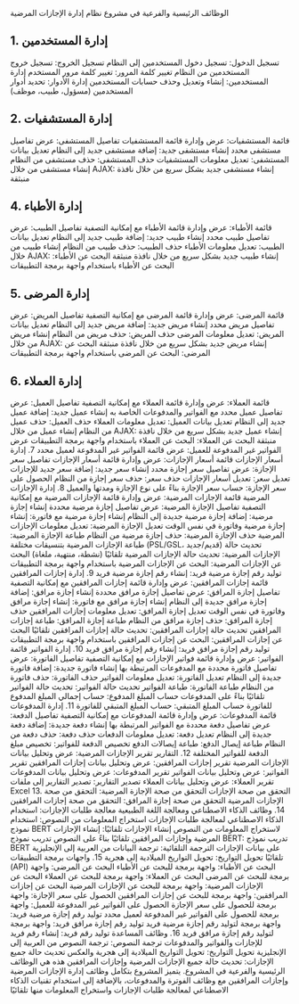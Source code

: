 الوظائف الرئيسية والفرعية في مشروع نظام إدارة الإجازات المرضية
## 1. إدارة المستخدمين
تسجيل الدخول: تسجيل دخول المستخدمين إلى النظام
تسجيل الخروج: تسجيل خروج المستخدمين من النظام
تغيير كلمة المرور: تغيير كلمة مرور المستخدم
إدارة المستخدمين: إنشاء وتعديل وحذف حسابات المستخدمين
إدارة الأدوار: تحديد أدوار المستخدمين (مسؤول، طبيب، موظف)
## 2. إدارة المستشفيات
قائمة المستشفيات: عرض وإدارة قائمة المستشفيات
تفاصيل المستشفى: عرض تفاصيل مستشفى محدد
إنشاء مستشفى جديد: إضافة مستشفى جديد إلى النظام
تعديل بيانات المستشفى: تعديل معلومات المستشفيات
حذف المستشفى: حذف مستشفى من النظام
إنشاء مستشفى من خلال AJAX: إنشاء مستشفى جديد بشكل سريع من خلال نافذة منبثقة
## 4. إدارة الأطباء
قائمة الأطباء: عرض وإدارة قائمة الأطباء مع إمكانية التصفية
تفاصيل الطبيب: عرض تفاصيل طبيب محدد
إنشاء طبيب جديد: إضافة طبيب جديد إلى النظام
تعديل بيانات الطبيب: تعديل معلومات الأطباء
حذف الطبيب: حذف طبيب من النظام
إنشاء طبيب من خلال AJAX: إنشاء طبيب جديد بشكل سريع من خلال نافذة منبثقة
البحث عن الأطباء: البحث عن الأطباء باستخدام واجهة برمجة التطبيقات
## 5. إدارة المرضى
قائمة المرضى: عرض وإدارة قائمة المرضى مع إمكانية التصفية
تفاصيل المريض: عرض تفاصيل مريض محدد
إنشاء مريض جديد: إضافة مريض جديد إلى النظام
تعديل بيانات المريض: تعديل معلومات المرضى
حذف المريض: حذف مريض من النظام
إنشاء مريض من خلال AJAX: إنشاء مريض جديد بشكل سريع من خلال نافذة منبثقة
البحث عن المرضى: البحث عن المرضى باستخدام واجهة برمجة التطبيقات
## 6. إدارة العملاء
قائمة العملاء: عرض وإدارة قائمة العملاء مع إمكانية التصفية
تفاصيل العميل: عرض تفاصيل عميل محدد مع الفواتير والمدفوعات الخاصة به
إنشاء عميل جديد: إضافة عميل جديد إلى النظام
تعديل بيانات العميل: تعديل معلومات العملاء
حذف العميل: حذف عميل من النظام
إنشاء عميل من خلال AJAX: إنشاء عميل جديد بشكل سريع من خلال نافذة منبثقة
البحث عن العملاء: البحث عن العملاء باستخدام واجهة برمجة التطبيقات
عرض الفواتير غير المدفوعة للعميل: عرض قائمة الفواتير غير المدفوعة لعميل محدد
7. إدارة أسعار الإجازات
قائمة أسعار الإجازات: عرض وإدارة قائمة أسعار الإجازات
تفاصيل سعر الإجازة: عرض تفاصيل سعر إجازة محدد
إنشاء سعر جديد: إضافة سعر جديد للإجازات
تعديل سعر: تعديل أسعار الإجازات
حذف سعر: حذف سعر إجازة من النظام
الحصول على سعر الإجازة: حساب سعر الإجازة بناءً على نوع الإجازة ومدتها والعميل
8. إدارة الإجازات المرضية
قائمة الإجازات المرضية: عرض وإدارة قائمة الإجازات المرضية مع إمكانية التصفية
تفاصيل الإجازة المرضية: عرض تفاصيل إجازة مرضية محددة
إنشاء إجازة مرضية: إضافة إجازة مرضية جديدة إلى النظام
إنشاء إجازة مرضية مع فاتورة: إنشاء إجازة مرضية وفاتورة في نفس الوقت
تعديل الإجازة المرضية: تعديل معلومات الإجازات المرضية
حذف الإجازة المرضية: حذف إجازة مرضية من النظام
طباعة الإجازة المرضية: طباعة الإجازات المرضية بتنسيقات مختلفة (PSL/GSL، قديم/جديد)
تحديث حالة الإجازات المرضية: تحديث حالة الإجازات المرضية تلقائيًا (نشطة، منتهية، ملغاة)
البحث عن الإجازات المرضية: البحث عن الإجازات المرضية باستخدام واجهة برمجة التطبيقات
توليد رقم إجازة مرضية فريد: إنشاء رقم إجازة مرضية فريد
9. إدارة إجازات المرافقين
قائمة إجازات المرافقين: عرض وإدارة قائمة إجازات المرافقين مع إمكانية التصفية
تفاصيل إجازة المرافق: عرض تفاصيل إجازة مرافق محددة
إنشاء إجازة مرافق: إضافة إجازة مرافق جديدة إلى النظام
إنشاء إجازة مرافق مع فاتورة: إنشاء إجازة مرافق وفاتورة في نفس الوقت
تعديل إجازة المرافق: تعديل معلومات إجازات المرافقين
حذف إجازة المرافق: حذف إجازة مرافق من النظام
طباعة إجازة المرافق: طباعة إجازات المرافقين
تحديث حالة إجازات المرافقين: تحديث حالة إجازات المرافقين تلقائيًا
البحث عن إجازات المرافقين: البحث عن إجازات المرافقين باستخدام واجهة برمجة التطبيقات
توليد رقم إجازة مرافق فريد: إنشاء رقم إجازة مرافق فريد
10. إدارة الفواتير
قائمة الفواتير: عرض وإدارة قائمة فواتير الإجازات مع إمكانية التصفية
تفاصيل الفاتورة: عرض تفاصيل فاتورة محددة مع المدفوعات المرتبطة بها
إنشاء فاتورة جديدة: إضافة فاتورة جديدة إلى النظام
تعديل الفاتورة: تعديل معلومات الفواتير
حذف الفاتورة: حذف فاتورة من النظام
طباعة الفاتورة: طباعة الفواتير
تحديث حالة الفواتير: تحديث حالة الفواتير تلقائيًا بناءً على المدفوعات
حساب المبلغ المدفوع: حساب إجمالي المبلغ المدفوع للفاتورة
حساب المبلغ المتبقي: حساب المبلغ المتبقي للفاتورة
11. إدارة المدفوعات
قائمة المدفوعات: عرض وإدارة قائمة المدفوعات مع إمكانية التصفية
تفاصيل الدفعة: عرض تفاصيل دفعة محددة مع الفواتير المرتبطة بها
إنشاء دفعة جديدة: إضافة دفعة جديدة إلى النظام
تعديل دفعة: تعديل معلومات الدفعات
حذف دفعة: حذف دفعة من النظام
طباعة إيصال الدفع: طباعة إيصالات الدفع
تخصيص الدفعة للفواتير: تخصيص مبلغ الدفعة للفواتير المختلفة
12. التقارير
تقرير الإجازات المرضية: عرض وتحليل بيانات الإجازات المرضية
تقرير إجازات المرافقين: عرض وتحليل بيانات إجازات المرافقين
تقرير الفواتير: عرض وتحليل بيانات الفواتير
تقرير المدفوعات: عرض وتحليل بيانات المدفوعات
تقرير العملاء: عرض وتحليل بيانات العملاء
تصدير التقارير: تصدير التقارير إلى ملفات Excel
13. التحقق من صحة الإجازات
التحقق من صحة الإجازة المرضية: التحقق من صحة الإجازات المرضية
التحقق من صحة إجازة المرافق: التحقق من صحة إجازات المرافقين
14. وظائف الذكاء الاصطناعي ومعالجة اللغة الطبيعية
معالجة طلبات الإجازات: استخدام الذكاء الاصطناعي لمعالجة طلبات الإجازات
استخراج المعلومات من النصوص: استخدام نموذج BERT لاستخراج المعلومات من النصوص
إنشاء الإجازات تلقائيًا: إنشاء الإجازات المرضية وإجازات المرافقين تلقائيًا بناءً على النصوص
تدريب نموذج BERT: تدريب نموذج BERT على بيانات الإجازات
الترجمة التلقائية: ترجمة البيانات من العربية إلى الإنجليزية تلقائيًا
تحويل التواريخ: تحويل التواريخ الميلادية إلى هجرية
15. واجهات برمجة التطبيقات (API)
البحث عن الأطباء: واجهة برمجة للبحث عن الأطباء
البحث عن المرضى: واجهة برمجة للبحث عن المرضى
البحث عن العملاء: واجهة برمجة للبحث عن العملاء
البحث عن الإجازات المرضية: واجهة برمجة للبحث عن الإجازات المرضية
البحث عن إجازات المرافقين: واجهة برمجة للبحث عن إجازات المرافقين
الحصول على سعر الإجازة: واجهة برمجة للحصول على سعر الإجازة
الحصول على الفواتير غير المدفوعة للعميل: واجهة برمجة للحصول على الفواتير غير المدفوعة لعميل محدد
توليد رقم إجازة مرضية فريد: واجهة برمجة لتوليد رقم إجازة مرضية فريد
توليد رقم إجازة مرافق فريد: واجهة برمجة لتوليد رقم إجازة مرافق فريد
16. وظائف المساعدة
توليد رقم فريد: إنشاء رقم فريد للإجازات والفواتير والمدفوعات
ترجمة النصوص: ترجمة النصوص من العربية إلى الإنجليزية
تحويل التواريخ: تحويل التواريخ الميلادية إلى هجرية والعكس
تحديث حالة جميع الإجازات: تحديث حالة جميع الإجازات المرضية وإجازات المرافقين
هذه هي الوظائف الرئيسية والفرعية في المشروع. يتميز المشروع بتكامل وظائف إدارة الإجازات المرضية وإجازات المرافقين مع وظائف الفوترة والمدفوعات، بالإضافة إلى استخدام تقنيات الذكاء الاصطناعي لمعالجة طلبات الإجازات واستخراج المعلومات منها تلقائيًا